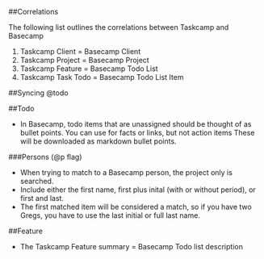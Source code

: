 ##Correlations

The following list outlines the correlations between Taskcamp and Basecamp

1. Taskcamp Client = Basecamp Client
2. Taskcamp Project = Basecamp Project
3. Taskcamp Feature = Basecamp Todo List
4. Taskcamp Task Todo = Basecamp Todo List Item

##Syncing
@todo

##Todo
* In Basecamp, todo items that are unassigned should be thought of as bullet points.  You can use for facts or links, but not action items  These will be downloaded as markdown bullet points.

###Persons (@p flag)
* When trying to match to a Basecamp person, the project only is searched.
* Include either the first name, first plus inital (with or without period), or first and last.
* The first matched item will be considered a match, so if you have two Gregs, you have to use the last initial or full last name.

##Feature
* The Taskcamp Feature summary = Basecamp Todo list description